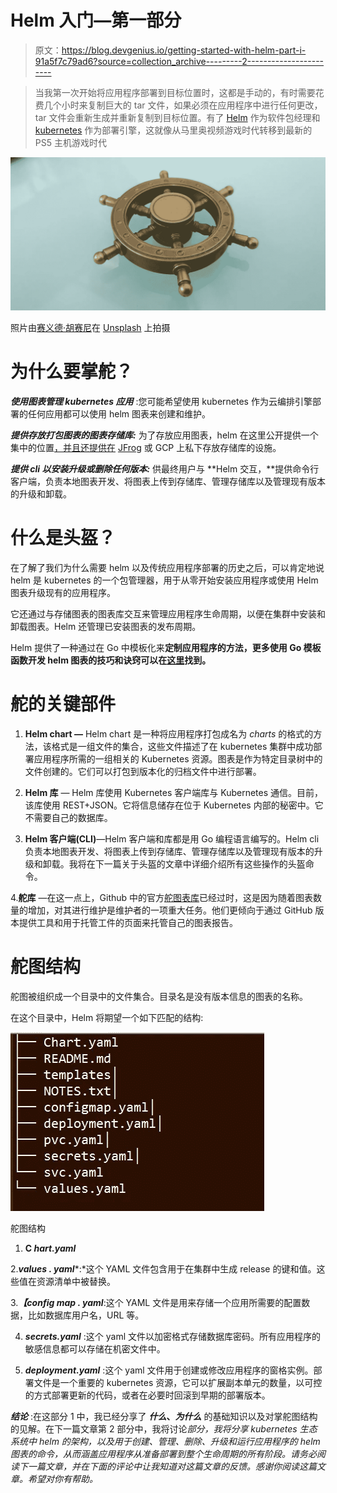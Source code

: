 # Helm 入门—第一部分

> 原文：<https://blog.devgenius.io/getting-started-with-helm-part-i-91a5f7c79ad6?source=collection_archive---------2----------------------->

> 当我第一次开始将应用程序部署到目标位置时，这都是手动的，有时需要花费几个小时来复制巨大的 tar 文件，如果必须在应用程序中进行任何更改，tar 文件会重新生成并重新复制到目标位置。有了 [Helm](https://helm.sh/) 作为软件包经理和 [kubernetes](https://kubernetes.io/) 作为部署引擎，这就像从马里奥视频游戏时代转移到最新的 PS5 主机游戏时代

![](img/aadf5b552e340a0b15eca9d3c69a8573.png)

照片由[赛义德·胡赛尼](https://unsplash.com/@syhussaini?utm_source=unsplash&utm_medium=referral&utm_content=creditCopyText)在 [Unsplash](https://unsplash.com/s/photos/helm?utm_source=unsplash&utm_medium=referral&utm_content=creditCopyText) 上拍摄

# **为什么要掌舵？**

***使用图表管理 kubernetes 应用*** :您可能希望使用 kubernetes 作为云编排引擎部署的任何应用都可以使用 helm 图表来创建和维护。

***提供存放打包图表的图表存储库:*** 为了存放应用图表，helm 在这里公开提供一个集中的位置[，并且还提供在](https://artifacthub.io/packages/search?kind=0) [JFrog](https://www.jfrog.com/confluence/display/JFROG/Kubernetes+Helm+Chart+Repositories) 或 GCP 上私下存放存储库的设施。

***提供 cli 以安装升级或删除任何版本:*** 供最终用户与 **Helm 交互，**提供命令行客户端，负责本地图表开发、将图表上传到存储库、管理存储库以及管理现有版本的升级和卸载。

# 什么是头盔？

在了解了我们为什么需要 helm 以及传统应用程序部署的历史之后，可以肯定地说 helm 是 kubernetes 的一个包管理器，用于从零开始安装应用程序或使用 Helm 图表升级现有的应用程序。

它还通过与存储图表的图表库交互来管理应用程序生命周期，以便在集群中安装和卸载图表。Helm 还管理已安装图表的发布周期。

Helm 提供了一种通过在 Go 中模板化来**定制应用程序的方法，更多使用 Go 模板函数开发 helm 图表的技巧和诀窍可以在[这里](https://helm.sh/docs/howto/charts_tips_and_tricks/)找到。**

# **舵的关键部件**

1. **Helm chart —** Helm chart 是一种将应用程序打包成名为 *charts* 的格式的方法，该格式是一组文件的集合，这些文件描述了在 kubernetes 集群中成功部署应用程序所需的一组相关的 Kubernetes 资源。图表是作为特定目录树中的文件创建的。它们可以打包到版本化的归档文件中进行部署。

2. **Helm 库** — Helm 库使用 Kubernetes 客户端库与 Kubernetes 通信。目前，该库使用 REST+JSON。它将信息储存在位于 Kubernetes 内部的秘密中。它不需要自己的数据库。

3. **Helm 客户端(CLI)**—Helm 客户端和库都是用 Go 编程语言编写的。Helm cli 负责本地图表开发、将图表上传到存储库、管理存储库以及管理现有版本的升级和卸载。我将在下一篇关于头盔的文章中详细介绍所有这些操作的头盔命令。

4.**舵库** —在这一点上，Github 中的官方[舵图表库](https://github.com/helm/charts)已经过时，这是因为随着图表数量的增加，对其进行维护是维护者的一项重大任务。他们更倾向于通过 GitHub 版本提供工具和用于托管工件的页面来托管自己的图表报告。

# **舵图结构**

舵图被组织成一个目录中的文件集合。目录名是没有版本信息的图表的名称。

在这个目录中，Helm 将期望一个如下匹配的结构:

![](img/ce296f75ac652dad6346d3c42445333f.png)

舵图结构

1. **C *hart.yaml***

2.***values . yaml****:*这个 YAML 文件包含用于在集群中生成 release 的键和值。这些值在资源清单中被替换。

3.***【config map . yaml***:这个 YAML 文件是用来存储一个应用所需要的配置数据，比如数据库用户名，URL 等。

4. ***secrets.yaml*** :这个 yaml 文件以加密格式存储数据库密码。所有应用程序的敏感信息都可以存储在机密文件中。

5. ***deployment.yaml*** :这个 yaml 文件用于创建或修改应用程序的窗格实例。部署文件是一个重要的 kubernetes 资源，它可以扩展副本单元的数量，以可控的方式部署更新的代码，或者在必要时回滚到早期的部署版本。

***结论*** :在这部分 1 中，我已经分享了 ***什么*、*为什么*** 的基础知识以及对掌舵图结构的见解。在下一篇文章第 2 部分中，我将讨论*部分，我将分享 kubernetes 生态系统中 helm 的架构，以及用于创建、管理、删除、升级和运行应用程序的 helm 图表的命令，从而涵盖应用程序从准备部署到整个生命周期的所有阶段。请务必阅读下一篇文章，并在下面的评论中让我知道对这篇文章的反馈。感谢你阅读这篇文章。希望对你有帮助。*
